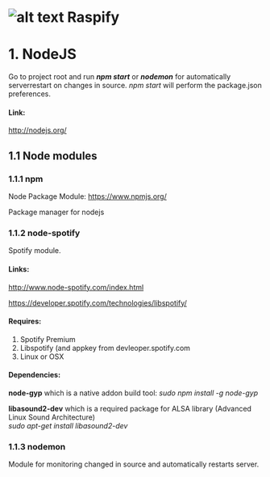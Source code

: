 ![alt text](https://cdn1.iconfinder.com/data/icons/simply-8-bits-11/96/spotify.png "Raspify") Raspify
=======

# 1. NodeJS
Go to project root and run **_npm start_** or **_nodemon_** for automatically serverrestart on changes in source. 
_npm start_ will perform the package.json preferences.

#### Link:
http://nodejs.org/

## 1.1 Node modules

### 1.1.1 npm
Node Package Module: https://www.npmjs.org/

Package manager for nodejs

### 1.1.2 node-spotify
Spotify module. 

#### Links:
http://www.node-spotify.com/index.html

https://developer.spotify.com/technologies/libspotify/

#### Requires:
1. Spotify Premium
2. Libspotify (and appkey from devleoper.spotify.com
3. Linux or OSX

#### Dependencies:
**node-gyp** which is a native addon build tool:
  _sudo npm install -g node-gyp_ 
   

**libasound2-dev** which is a required package for ALSA library (Advanced Linux Sound Architecture)   
  _sudo apt-get install libasound2-dev_

### 1.1.3 nodemon
Module for monitoring changed in source and automatically restarts server.
